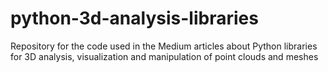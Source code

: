 # python-3d-analysis-libraries
Repository for the code used in the Medium articles about Python libraries for 3D analysis, visualization and manipulation of point clouds and meshes
